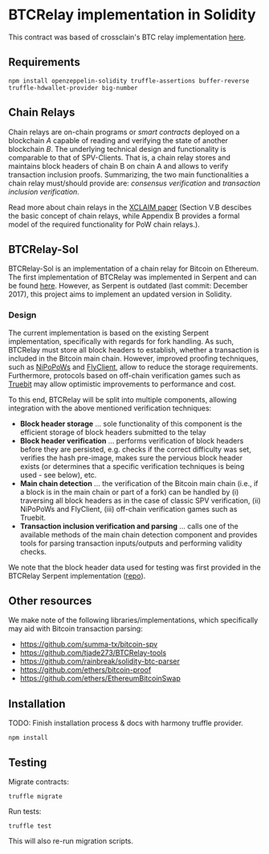 # BTCRelay implementation in Solidity

This contract was based of crossclain's BTC relay implementation [here](https://github.com/crossclaim/btcrelay-sol).

## Requirements
```
npm install openzeppelin-solidity truffle-assertions buffer-reverse truffle-hdwallet-provider big-number
```

## Chain Relays
Chain relays are on-chain programs or <i>smart contracts</i> deployed on a blockchain <i>A</i> capable of reading and verifying the state of another blockchain <i>B</i>. 
The underlying technical design and functionality is comparable to that of SPV-Clients. That is, a chain relay stores and maintains block headers of chain B on chain A and allows to verify transaction inclusion proofs. Summarizing, the two main functionalities a chain relay must/should provide are: <i>consensus verification</i> and <i>transaction inclusion verification</i>.

Read more about chain relays in the <a href="https://eprint.iacr.org/2018/643.pdf">XCLAIM paper</a> (Section V.B descibes the basic concept of chain relays, while Appendix B provides a formal model of the required functionality for PoW chain relays.).  

## BTCRelay-Sol
BTCRelay-Sol is an implementation of a chain relay for Bitcoin on Ethereum. The first implementation of BTCRelay was implemented in Serpent and can be found <a href="https://github.com/ethereum/btcrelay">here</a>. 
However, as Serpent is outdated (last commit: December 2017), this project aims to implement an updated version in Solidity. 

### Design
The current implementation is based on the existing Serpent implementation, specifically with regards for fork handling. 
As such, BTCRelay must store all block headers to establish, whether a transaction is included in the Bitcoin main chain.
However, improved proofing techniques, such as <a href="https://nipopows.com/">NiPoPoWs</a> and <a href="https://scalingbitcoin.org/stanford2017/Day1/flyclientscalingbitcoin.pptx.pdf">FlyClient</a>, allow to reduce the storage requirements. Furthermore, protocols based on off-chain verification games such as <a href="https://truebit.io/">Truebit</a> may allow optimistic improvements to performance and cost. 

To this end, BTCRelay will be split into multiple components, allowing integration with the above mentioned verification techniques:
+ **Block header storage** ... sole functionality of this component is the efficient storage of block headers submitted to the telay
+ **Block header verification** ... performs verification of block headers before they are persisted, e.g. checks if the correct difficulty was set, verifies the hash pre-image, makes sure the pervious block header exists (or determines that a specific verification techniques is being used - see below), etc. 
+ **Main chain detection** ... the verification of the Bitcoin main chain (i.e., if a block is in the main chain or part of a fork) can be handled by (i) traversing all block headers as in the case of classic SPV verification, (ii) NiPoPoWs and FlyClient, (iii) off-chain verification games such as Truebit. 
+ **Transaction inclusion verification and parsing** ... calls one of the available methods of the main chain detection component and provides tools for parsing transaction inputs/outputs and performing validity checks. 


We note that the block header data used for testing was first provided in the BTCRelay Serpent implementation (<a href="https://github.com/ethereum/btcrelay">repo</a>).  

## Other resources
We make note of the following libraries/implementations, which specifically may aid with Bitcoin transaction parsing:
+ https://github.com/summa-tx/bitcoin-spv
+ https://github.com/tjade273/BTCRelay-tools
+ https://github.com/rainbreak/solidity-btc-parser
+ https://github.com/ethers/bitcoin-proof
+ https://github.com/ethers/EthereumBitcoinSwap 
## Installation

TODO: Finish installation process & docs with harmony truffle provider.

```
npm install
```

## Testing

Migrate contracts:

```
truffle migrate
```

Run tests: 

```
truffle test
```
This will also re-run migration scripts. 